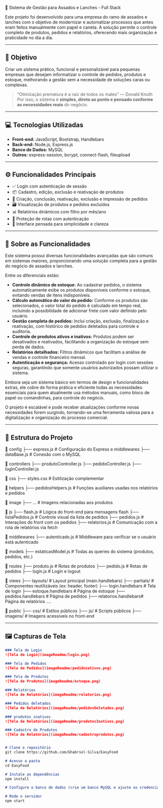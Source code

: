  🍖 Sistema de Gestão para Assados e Lanches - Full Stack

Este projeto foi desenvolvido para uma empresa do ramo de assados e lanches com o objetivo de modernizar e automatizar processos que antes eram feitos manualmente com papel e caneta. A solução permite o controle completo de produtos, pedidos e relatórios, oferecendo mais organização e praticidade no dia a dia.

---

## 📌 Objetivo

Criar um sistema prático, funcional e personalizável para pequenas empresas que desejam informatizar o controle de pedidos, produtos e estoque, melhorando a gestão sem a necessidade de soluções caras ou complexas.

> “Otimização prematura é a raiz de todos os males” — Donald Knuth  
Por isso, o sistema é **simples, direto ao ponto e pensado conforme as necessidades reais** do negócio.

---

## 💻 Tecnologias Utilizadas

- **Front-end:** JavaScript, Bootstrap, Handlebars  
- **Back-end:** Node.js, Express.js  
- **Banco de Dados:** MySQL  
- **Outros:** express-session, bcrypt, connect-flash, fileupload  

---

## ⚙️ Funcionalidades Principais

- ✅ Login com autenticação de sessão  
- 📦 Cadastro, edição, exclusão e reativação de produtos  
- 🧾 Criação, conclusão, reativação, exclusão e impressão de pedidos  
- 🗃️ Visualização de produtos e pedidos excluídos  
- 📊 Relatórios dinâmicos com filtro por mês/ano  
- 🔐 Proteção de rotas com autenticação  
- 🧠 Interface pensada para simplicidade e clareza  

---

## 🚀 Sobre as Funcionalidades

Este sistema possui diversas funcionalidades avançadas que são comuns em sistemas maiores, proporcionando uma solução completa para a gestão do negócio de assados e lanches.

Entre os diferenciais estão:

- **Controle dinâmico de estoque:** Ao cadastrar pedidos, o sistema automaticamente exibe os produtos disponíveis conforme o estoque, evitando vendas de itens indisponíveis.  
- **Cálculo automático do valor do pedido:** Conforme os produtos são selecionados, o valor total do pedido é calculado em tempo real, incluindo a possibilidade de adicionar frete com valor definido pelo usuário.  
- **Gestão completa de pedidos:** Inclui criação, exclusão, finalização e reativação, com histórico de pedidos deletados para controle e auditoria.  
- **Controle de produtos ativos e inativos:** Produtos podem ser desativados e reativados, facilitando a organização do estoque sem perda de dados.  
- **Relatórios detalhados:** Filtros dinâmicos que facilitam a análise de vendas e controle financeiro mensal.  
- **Autenticação e segurança:** Acesso controlado por login com sessões seguras, garantindo que somente usuários autorizados possam utilizar o sistema.  

Embora seja um sistema básico em termos de design e funcionalidades extras, ele cobre de forma prática e eficiente todas as necessidades essenciais para quem atualmente usa métodos manuais, como bloco de papel ou comandinhas, para controle do negócio.

O projeto é escalável e pode receber atualizações conforme novas necessidades forem surgindo, tornando-se uma ferramenta valiosa para a digitalização e organização do processo comercial.

---

## 🧱 Estrutura do Projeto

📁 config
├── express.js           # Configuração do Express e middlewares
├── dataBase.js          # Conexão com o MySQL

📁 controllers
├── produtoController.js
├── pedidoController.js
├── loginController.js

📁 css
├── styles.css           # Estilização complementar

📁 helpers
├── pedidosHelpers.js    # Funções auxiliares usadas nos relatórios e pedidos

📁 image
├── ...                  # Imagens relacionadas aos produtos

📁 js
├── flash.js             # Lógica do front-end para mensagens flash
├── listaPedidos.js      # Controle visual da lista de pedidos
├── pedidos.js           # Interações do front com os pedidos
├── relatorios.js        # Comunicação com a rota de relatórios via fetch

📁 middlewares
├── autenticado.js       # Middleware para verificar se o usuário está autenticado

📁 models
├── estaticasModel.js    # Todas as queries do sistema (produtos, pedidos, etc.)

📁 routes
├── produto.js           # Rotas de produtos
├── pedido.js            # Rotas de pedidos
├── login.js             # Login e logout

📁 views
├── layouts/             # Layout principal (main.handlebars)
├── partials/            # Componentes reutilizáveis (ex: header, footer)
├── login.handlebars     # Tela de login
├── estoque.handlebars   # Página de estoque
├── pedidos.handlebars   # Página de pedidos
├── relatorios.handlebars# Página de relatórios
    ....

📁 public
├── css/                 # Estilos públicos
├── js/                  # Scripts públicos
├── imagens/             # Imagens acessíveis no front-end



---

## 🖼️ Capturas de Tela

```markdown
### Tela de Login
![Tela de Login](imageReadme/login.png)

### Tela de Pedidos
![Tela de Pedidos](imageReadme/pedidosativos.png)

### Tela de Produtos
![Tela de Produtos](imageReadme/estoque.png)

### Relatórios
![Tela de Relatórios](imageReadme/relatorios.png)

### Pedidos deletados
![Tela de Relatórios](imageReadme/pedidosDeletados.png)

### produtos inativos
![Tela de Relatórios](imageReadme/produtosInativos.png)

### Cadastro de Produtos
![Tela de Relatórios](imageReadme/cadastroprodutos.png)


# Clone o repositório
git clone https://github.com/Ghabriel-Silva/EasyFood

# Acesse a pasta
cd EasyFood

# Instale as dependências
npm install

# Configure o banco de dados (crie um banco MySQL e ajuste as credenciais)

# Rode o servidor
npm start
